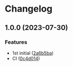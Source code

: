 # Changelog

## 1.0.0 (2023-07-30)


### Features

* 1st initial ([2a6b5ba](https://github.com/breakersun/release_playground/commit/2a6b5ba8705befc5336947fd637ac4ff9c79857f))
* CI ([0c4d014](https://github.com/breakersun/release_playground/commit/0c4d014e7cec839eb4652e6bc4aadff7a96c5729))
